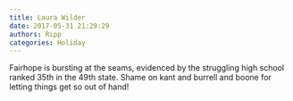 ```yaml
---
title: Laura Wilder
date: 2017-05-31 21:29:29
authors: Ripp
categories: Holiday
---
```


 Fairhope is bursting at the seams, evidenced by the struggling high school ranked 35th in the 49th state. Shame on kant and burrell and boone for letting things get so out of hand!